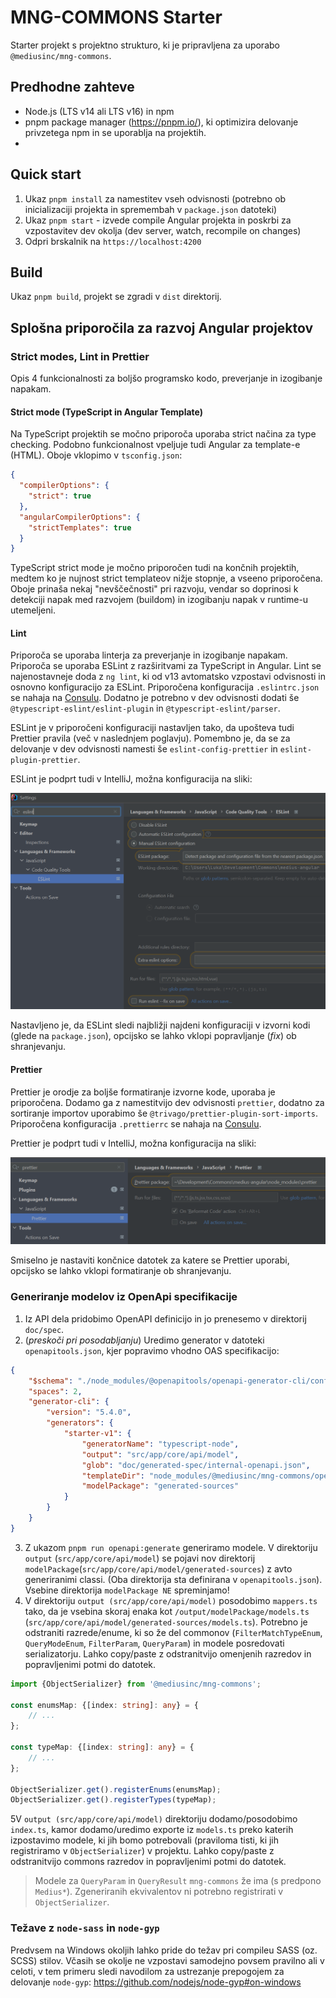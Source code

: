 # MNG-COMMONS Starter

Starter projekt s projektno strukturo, ki je pripravljena za uporabo `@mediusinc/mng-commons`.

## Predhodne zahteve

- Node.js (LTS v14 ali LTS v16) in npm
- pnpm package manager (https://pnpm.io/), ki optimizira delovanje privzetega npm in se uporablja na projektih.
- 
## Quick start

1. Ukaz `pnpm install` za namestitev vseh odvisnosti (potrebno ob inicializaciji projekta in spremembah v `package.json` datoteki)
2. Ukaz `pnpm start` - izvede compile Angular projekta in poskrbi za vzpostavitev dev okolja (dev server, watch, recompile on changes)
3. Odpri brskalnik na `https://localhost:4200`

## Build

Ukaz `pnpm build`, projekt se zgradi v `dist` direktorij.

## Splošna priporočila za razvoj Angular projektov

### Strict modes, Lint in Prettier

Opis 4 funkcionalnosti za boljšo programsko kodo, preverjanje in izogibanje napakam.

#### Strict mode (TypeScript in Angular Template)

Na TypeScript projektih se močno priporoča uporaba strict načina za type checking. Podobno funkcionalnost vpeljuje tudi Angular za template-e (HTML). Oboje vklopimo v `tsconfig.json`:

```json
{
  "compilerOptions": {
    "strict": true
  },
  "angularCompilerOptions": {
    "strictTemplates": true
  }
}
```

TypeScript strict mode je močno priporočen tudi na končnih projektih, medtem ko je nujnost strict templateov nižje stopnje, a vseeno priporočena.
Oboje prinaša nekaj "nevščečnosti" pri razvoju, vendar so doprinosi k detekciji napak med razvojem (buildom) in izogibanju napak v runtime-u utemeljeni.

#### Lint

Priporoča se uporaba linterja za preverjanje in izogibanje napakam. Priporoča se uporaba ESLint z razširitvami za TypeScript in Angular.
Lint se najenostavneje doda z `ng lint`, ki od v13 avtomatsko vzpostavi odvisnosti in osnovno konfiguracijo za ESLint. Priporočena konfiguracija `.eslintrc.json` se nahaja na [Consulu](http://config-reg.medius:8500/ui/dc1/kv/default/.eslintrc.json/edit).
Dodatno je potrebno v dev odvisnosti dodati še `@typescript-eslint/eslint-plugin` in `@typescript-eslint/parser`.

ESLint je v priporočeni konfiguraciji nastavljen tako, da upošteva tudi Prettier pravila (več v naslednjem poglavju). Pomembno je, da se za delovanje v dev odvisnosti namesti še `eslint-config-prettier` in `eslint-plugin-prettier`.

ESLint je podprt tudi v IntelliJ, možna konfiguracija na sliki:

![ESLint IntelliJ konfiguracija](doc/images/eslint-intellij-config.png)

Nastavljeno je, da ESLint sledi najbližji najdeni konfiguraciji v izvorni kodi (glede na `package.json`), opcijsko se lahko vklopi popravljanje (_fix_) ob shranjevanju.

#### Prettier

Prettier je orodje za boljše formatiranje izvorne kode, uporaba je priporočena.
Dodamo ga z namestitvijo dev odvisnosti `prettier`, dodatno za sortiranje importov uporabimo še `@trivago/prettier-plugin-sort-imports`. Priporočena konfiguracija `.prettierrc` se nahaja na [Consulu](http://config-reg.medius:8500/ui/dc1/kv/default/.prettierrc/edit).

Prettier je podprt tudi v IntelliJ, možna konfiguracija na sliki:

![Prettier IntelliJ konfiguracija](doc/images/prettier-intellij-config.png)

Smiselno je nastaviti končnice datotek za katere se Prettier uporabi, opcijsko se lahko vklopi formatiranje ob shranjevanju.

### Generiranje modelov iz OpenApi specifikacije

1. Iz API dela pridobimo OpenAPI definicijo in jo prenesemo v direktorij `doc/spec`.
2. (_preskoči pri posodabljanju_) Uredimo generator v datoteki `openapitools.json`, kjer popravimo vhodno OAS specifikacijo:
```json
{
    "$schema": "./node_modules/@openapitools/openapi-generator-cli/config.schema.json",
    "spaces": 2,
    "generator-cli": {
        "version": "5.4.0",
        "generators": {
            "starter-v1": {
                "generatorName": "typescript-node",
                "output": "src/app/core/api/model",
                "glob": "doc/generated-spec/internal-openapi.json",
                "templateDir": "node_modules/@mediusinc/mng-commons/openapi/templates",
                "modelPackage": "generated-sources"
            }
        }
    }
}

```
3. Z ukazom `pnpm run openapi:generate` generiramo modele. V direktoriju `output` (`src/app/core/api/model`) se pojavi nov direktorij `modelPackage`(`src/app/core/api/model/generated-sources`) z avto generiranimi classi. (Oba direktorija sta definirana v `openapitools.json`). Vsebine direktorija `modelPackage NE` spreminjamo!
4. V direktoriju `output (src/app/core/api/model)` posodobimo `mappers.ts` tako, da je vsebina skoraj enaka kot `/output/modelPackage/models.ts` (`src/app/core/api/model/generated-sources/models.ts`). Potrebno je odstraniti razrede/enume, ki so že del commonov (`FilterMatchTypeEnum`, `QueryModeEnum`, `FilterParam`, `QueryParam`) in modele posredovati serializatorju. Lahko copy/paste z odstranitvijo omenjenih razredov in popravljenimi potmi do datotek.
```typescript
import {ObjectSerializer} from '@mediusinc/mng-commons';

const enumsMap: {[index: string]: any} = {
    // ...
};

const typeMap: {[index: string]: any} = {
    // ...
};

ObjectSerializer.get().registerEnums(enumsMap);
ObjectSerializer.get().registerTypes(typeMap);
```
5V `output (src/app/core/api/model)` direktoriju dodamo/posodobimo `index.ts`, kamor dodamo/uredimo exporte iz `models.ts` preko katerih izpostavimo modele, ki jih bomo potrebovali (praviloma tisti, ki jih registriramo v `ObjectSerializer`) v projektu. Lahko copy/paste z odstranitvijo commons razredov in popravljenimi potmi do datotek.

> Modele za `QueryParam` in `QueryResult` `mng-commons` že ima (s predpono `Medius*`). Zgeneriranih ekvivalentov ni potrebno registrirati v `ObjectSerializer`.

### Težave z `node-sass` in `node-gyp`

Predvsem na Windows okoljih lahko pride do težav pri compileu SASS (oz. SCSS) stilov.
Včasih se okolje ne vzpostavi samodejno povsem pravilno ali v celoti, v tem primeru sledi navodilom za ustrezanje prepogojem za delovanje `node-gyp`: https://github.com/nodejs/node-gyp#on-windows
